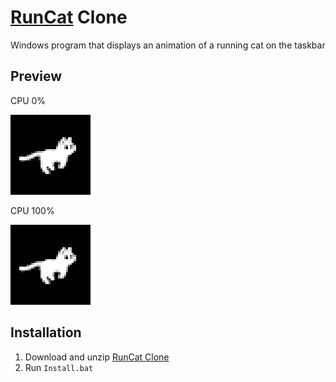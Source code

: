 # [RunCat](https://github.com/Kyome22/RunCat_for_windows) Clone

Windows program that displays an animation of a running cat on the taskbar

## Preview

CPU 0%

![Preview 1%](preview-0.gif)

CPU 100%

![Preview 100%](preview-100.gif)

## Installation

1. Download and unzip [RunCat Clone](https://github.com/yehwankim23/runcat-clone/releases/latest/download/runcat-clone.zip)
2. Run `Install.bat`
